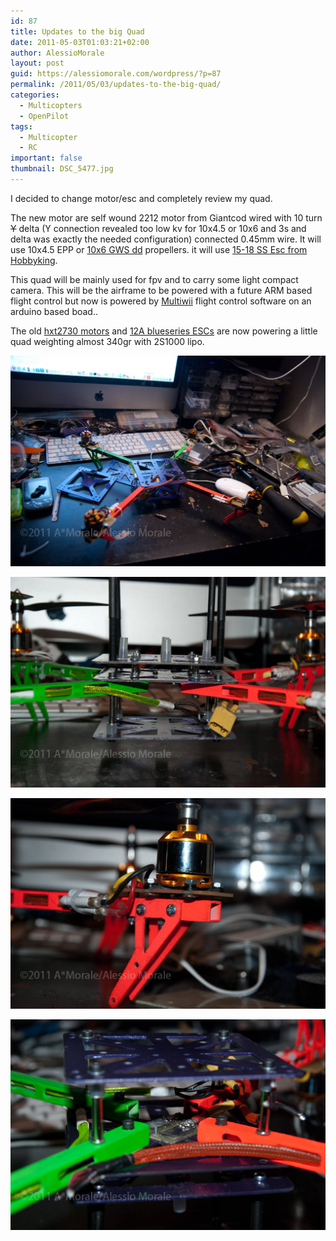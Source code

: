 ```yaml
---
id: 87
title: Updates to the big Quad
date: 2011-05-03T01:03:21+02:00
author: AlessioMorale
layout: post
guid: https://alessiomorale.com/wordpress/?p=87
permalink: /2011/05/03/updates-to-the-big-quad/
categories:
  - Multicopters
  - OpenPilot
tags:
  - Multicopter
  - RC
important: false
thumbnail: DSC_5477.jpg
---
```


I decided to change motor/esc and completely review my quad.

The new motor are self wound 2212 motor from Giantcod wired with 10 turn ~~Y~~ delta (Y connection revealed too low kv for 10x4.5 or 10x6 and 3s and delta was exactly the needed configuration) connected 0.45mm wire. It will use 10x4.5 EPP or [10x6 GWS dd](http://www.hobbyking.com/hobbyking/store/uh_viewItem.asp?idProduct=11325&aff=353035) propellers. it will use [15-18 SS Esc from Hobbyking](http://www.hobbyking.com/hobbyking/store/uh_viewItem.asp?idProduct=6456&aff=353035).

This quad will be mainly used for fpv and to carry some light compact camera. This will be the airframe to be powered with a future ARM based flight control but now is powered by [Multiwii](http://www.multiwii.com) flight control software on an arduino based boad..

The old [hxt2730 motors](http://www.hobbyking.com/hobbyking/store/uh_viewItem.asp?idProduct=2069&aff=353035) and [12A blueseries ESCs](http://www.hobbyking.com/hobbyking/store/uh_viewItem.asp?idProduct=11429&aff=353035) are now powering a little quad weighting almost 340gr with 2S1000 lipo.

![](DSC_5477.jpg)

![](DSC_5486.jpg)

![](DSC_5487.jpg)

![](DSC_5488.jpg)
